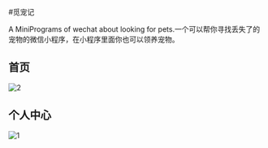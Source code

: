 #觅宠记

A MiniPrograms of wechat about looking for pets.一个可以帮你寻找丢失了的宠物的微信小程序，在小程序里面你也可以领养宠物。

## 首页

![2](https://github.com/Fendy5/mcj/example/2.jpeg)





## 个人中心



![1](https://github.com/Fendy5/mcj/example/1.jpeg)

